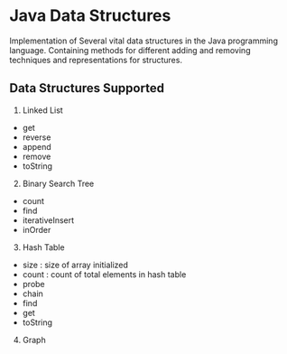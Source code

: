 # Java Data Structures
Implementation of Several vital data structures in the Java programming language. Containing methods for different adding and removing techniques and representations for structures.

## Data Structures Supported
1. Linked List
  - get
  - reverse
  - append
  - remove
  - toString
2. Binary Search Tree
  - count
  - find
  - iterativeInsert
  - inOrder
3. Hash Table
  - size : size of array initialized
  - count : count of total elements in hash table
  - probe
  - chain
  - find
  - get
  - toString
4. Graph
